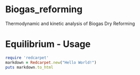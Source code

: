 # Biogas_reforming
Thermodynamic and kinetic analysis of Biogas Dry Reforming

# Equilibrium - Usage

```ruby
require 'redcarpet'
markdown = Redcarpet.new("Hello World!")
puts markdown.to_html
```
